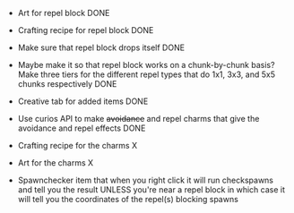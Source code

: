 - Art for repel block DONE
- Crafting recipe for repel block DONE
- Make sure that repel block drops itself DONE
- Maybe make it so that repel block works on a chunk-by-chunk basis? Make three tiers
for the different repel types that do 1x1, 3x3, and 5x5 chunks respectively DONE
- Creative tab for added items DONE

- Use curios API to make ~~avoidance~~ and repel charms that give the avoidance and repel effects DONE
- Crafting recipe for the charms X
- Art for the charms X
- Spawnchecker item that when you right click it will run checkspawns and tell you the result UNLESS you're near a repel block in which
case it will tell you the coordinates of the repel(s) blocking spawns
